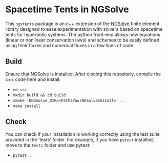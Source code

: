 # Spacetime Tents in NGSolve

This `ngstents` package is an c++ extension of the
[NGSolve](https://ngsolve.org) finite element library designed to ease
experimentation with solvers based on spacetime tents for hyperbolic
systems. The python front-end allows new equations (linear or
nonlinear conservation laws) and schemes to be easily defined using
their fluxes and numerical fluxes in a few lines of code.


## Build

Ensure that NGSolve is installed.  After cloning this repository, compile 
the c++ code here and install:

* `cd src`
* `mkdir build && cd build`
* `cmake -DNGSolve_DIR=<Path2YourNGSolveInstall>  ..`
* `make install`

## Check

You can check if your installation is working correctly using the test
suite provided in the 'tests' folder. For example, if you have
`pytest` installed, move to the `tests` folder and use pytest:

* `pytest .`

